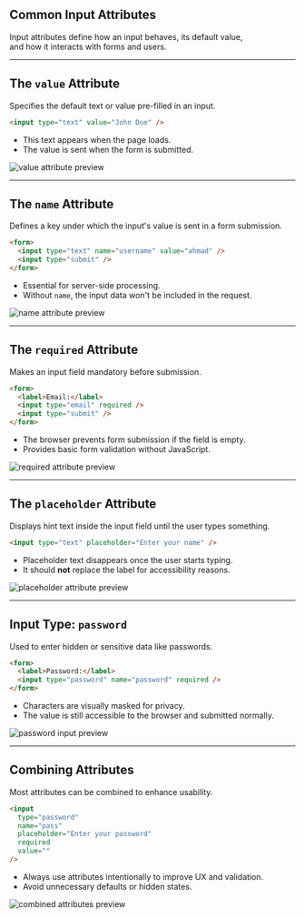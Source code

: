 ## Common Input Attributes

Input attributes define how an input behaves, its default value,  
and how it interacts with forms and users.

---

## The `value` Attribute

Specifies the default text or value pre-filled in an input.

```html
<input type="text" value="John Doe" />
```

- This text appears when the page loads.
- The value is sent when the form is submitted.

![value attribute preview](figure-8.png)

---

## The `name` Attribute

Defines a key under which the input's value is sent in a form submission.

```html
<form>
  <input type="text" name="username" value="ahmad" />
  <input type="submit" />
</form>
```

- Essential for server-side processing.
- Without `name`, the input data won't be included in the request.

![name attribute preview](figure-9.png)

---

## The `required` Attribute

Makes an input field mandatory before submission.

```html
<form>
  <label>Email:</label>
  <input type="email" required />
  <input type="submit" />
</form>
```

- The browser prevents form submission if the field is empty.
- Provides basic form validation without JavaScript.

![required attribute preview](figure-10.png)

---

## The `placeholder` Attribute

Displays hint text inside the input field until the user types something.

```html
<input type="text" placeholder="Enter your name" />
```

- Placeholder text disappears once the user starts typing.
- It should **not** replace the label for accessibility reasons.

![placeholder attribute preview](figure-11.png)

---

## Input Type: `password`

Used to enter hidden or sensitive data like passwords.

```html
<form>
  <label>Password:</label>
  <input type="password" name="password" required />
</form>
```

- Characters are visually masked for privacy.
- The value is still accessible to the browser and submitted normally.

![password input preview](figure-12.png)

---

## Combining Attributes

Most attributes can be combined to enhance usability.

```html
<input
  type="password"
  name="pass"
  placeholder="Enter your password"
  required
  value=""
/>
```

- Always use attributes intentionally to improve UX and validation.
- Avoid unnecessary defaults or hidden states.

![combined attributes preview](figure-13.png)
